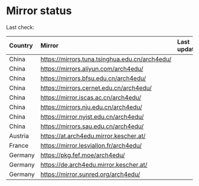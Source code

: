 <script src="./time.js"></script>
# Mirror status
Last check: <script type="text/javascript">localize(1706570302.5830064);</script>

|Country|Mirror|Last update|
|:------|:-----|:----------|
|China|https://mirrors.tuna.tsinghua.edu.cn/arch4edu/|<script type="text/javascript">localize(1706552956);</script>|
|China|https://mirrors.aliyun.com/arch4edu/|<script type="text/javascript">localize(1706552956);</script>|
|China|https://mirrors.bfsu.edu.cn/arch4edu/|<script type="text/javascript">localize(1706552956);</script>|
|China|https://mirrors.cernet.edu.cn/arch4edu/|<script type="text/javascript">localize(1706552956);</script>|
|China|https://mirror.iscas.ac.cn/arch4edu/|<script type="text/javascript">localize(1706552956);</script>|
|China|https://mirrors.nju.edu.cn/arch4edu/|<script type="text/javascript">localize(1706466733);</script>|
|China|https://mirror.nyist.edu.cn/arch4edu/|<script type="text/javascript">localize(1706552956);</script>|
|China|https://mirrors.sau.edu.cn/arch4edu/|<script type="text/javascript">localize(1706552956);</script>|
|Austria|https://at.arch4edu.mirror.kescher.at/|<script type="text/javascript">localize(1706552956);</script>|
|France|https://mirror.lesviallon.fr/arch4edu/|<script type="text/javascript">localize(1706509825);</script>|
|Germany|https://pkg.fef.moe/arch4edu/|<script type="text/javascript">localize(1706552956);</script>|
|Germany|https://de.arch4edu.mirror.kescher.at/|<script type="text/javascript">localize(1706552956);</script>|
|Germany|https://mirror.sunred.org/arch4edu/|<script type="text/javascript">localize(1706552956);</script>|

<script src="./tablefilter/tablefilter.js"></script>
<script src="./table.js"></script>